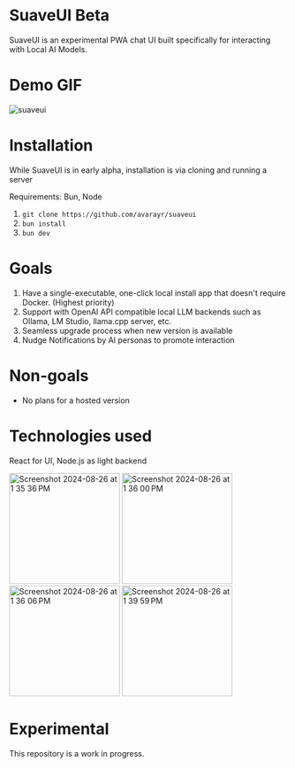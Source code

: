 # SuaveUI Beta

SuaveUI is an experimental PWA chat UI built specifically for interacting with Local AI Models.

# Demo GIF

![suaveui](https://github.com/user-attachments/assets/3447806f-c05a-4d38-a5dd-94f1fda7d6a6)


# Installation

While SuaveUI is in early alpha, installation is via cloning and running a server

Requirements: Bun, Node

1. `git clone https://github.com/avarayr/suaveui`
2. `bun install`
3. `bun dev`

# Goals

1. Have a single-executable, one-click local install app that doesn't require Docker. (Highest priority)
2. Support with OpenAI API compatible local LLM backends such as Ollama, LM Studio, llama.cpp server, etc.
3. Seamless upgrade process when new version is available
4. Nudge Notifications by AI personas to promote interaction

# Non-goals

* No plans for a hosted version



# Technologies used

React for UI, Node.js as light backend

<img width="200" alt="Screenshot 2024-08-26 at 1 35 36 PM" src="https://github.com/user-attachments/assets/2d534357-439e-4932-8829-a831d3599f4d">
<img width="200" alt="Screenshot 2024-08-26 at 1 36 00 PM" src="https://github.com/user-attachments/assets/98f67aff-6558-4d9b-af2f-83ebe03bd66b">
<img width="200" alt="Screenshot 2024-08-26 at 1 36 06 PM" src="https://github.com/user-attachments/assets/43d1ca46-b6c1-44ca-a14a-24b71d02da97">
<img width="200" alt="Screenshot 2024-08-26 at 1 39 59 PM" src="https://github.com/user-attachments/assets/b82f69aa-eac9-4eb0-8c84-55c15f367c00">

# Experimental

This repository is a work in progress.

